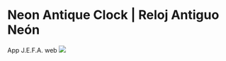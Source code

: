 # Neon Antique Clock | Reloj Antiguo Neón
App J.E.F.A. web
<img src="./Reloj-Retro-Neon-ReactJS/src/assets/imagen-reloj-JEFA.png">

